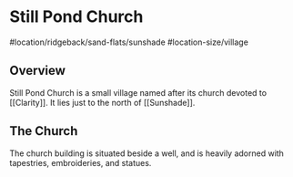 # Still Pond Church
#location/ridgeback/sand-flats/sunshade #location-size/village 

## Overview
Still Pond Church is a small village named after its church devoted to [[Clarity]].
It lies just to the north of [[Sunshade]].

## The Church
The church building is situated beside a well, and is heavily adorned with tapestries, embroideries, and statues.